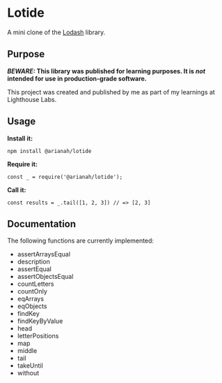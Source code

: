 # Lotide

A mini clone of the [Lodash](https://lodash.com) library.

## Purpose

**_BEWARE:_ This library was published for learning purposes. It is _not_ intended for use in production-grade software.**

This project was created and published by me as part of my learnings at Lighthouse Labs. 

## Usage

**Install it:**

`npm install @arianah/lotide`

**Require it:**

`const _ = require('@arianah/lotide');`

**Call it:**

`const results = _.tail([1, 2, 3]) // => [2, 3]`

## Documentation

The following functions are currently implemented:

* assertArraysEqual
* description
* assertEqual
* assertObjectsEqual
* countLetters
* countOnly
* eqArrays
* eqObjects
* findKey
* findKeyByValue
* head
* letterPositions
* map
* middle
* tail
* takeUntil
* without